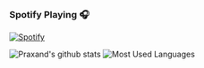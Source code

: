 ### Spotify Playing 🎧
[![Spotify](https://novatorem.praxand.vercel.app/api/spotify)](https://open.spotify.com/user/lm551ewnkq6e170e1iny0imee)

![Praxand's github stats](https://github-readme-stats.praxand.vercel.app/api?username=Praxand&theme=dark&show_icons=true)
![Most Used Languages](https://github-readme-stats.vercel.app/api/top-langs/?username=praxand&layout=compact&theme=dark)
